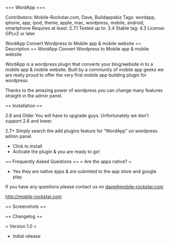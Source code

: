 === WordApp ===

Contributors: Mobile-Rockstar.com, Dave, Buildappsbiz
Tags: wordapp, iphone, app, ipod, theme, apple, mac, wordpress, mobile, android, smartphone
Requires at least: 2.7.1
Tested up to: 3.4
Stable tag: 4.3
License: GPLv2 or later

WordApp Convert Wordpress to Mobile app & mobile website
== Description ==
WordApp Convert Wordpress to Mobile app & mobile website

WordApp is a wordpress plugin that converts your blog/website in to a mobile app & mobile website. Built by a community of mobile app geeks we are really proud to offer the very first mobile app building plugin for wordpress. 

Thanks to the amazing power of wordpress you can change many features straight in the admin panel.


== Installation ==

2.6 and Older
You will have to upgrade guys. Unfortunately we don’t support 2.6 and lower.

2.7+
Simply search the add plugins feature for “WordApp” on wordpress admin panel.
* Click to install
* Activate the plugin & you are ready to go! 

== Frequently Asked Questions ==
= Are the apps native? =
 - Yes they are native apps & are submited to the app store and google play.

If you have any questions please contact us on dave@mobile-rockstar.com

http://mobile-rockstar.com

== Screenshots ==

== Changelog ==

= Version 1.0 = 
* Initial release


